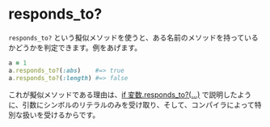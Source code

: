 # responds_to?

`responds_to?` という擬似メソッドを使うと、ある名前のメソッドを持っているかどうかを判定できます。例をあげます。

```ruby
a = 1
a.responds_to?(:abs)    #=> true
a.responds_to?(:length) #=> false
```

これが擬似メソッドである理由は、[if 変数.responds_to?(...)](if_varresponds_to.html) で説明したように、引数にシンボルのリテラルのみを受け取り、そして、コンパイラによって特別な扱いを受けるからです。
